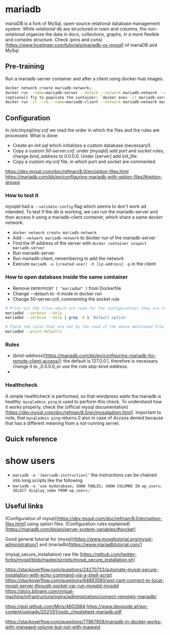 # mariadb

mariaDB is a fork of MySql, open-source relational database management system. While _relational_ db are structured in rown and columns, the _non-relational_ organize the data in docs, collections, graphs, in a more flexible and complex structure. Check (pros and cons)[https://www.hostinger.com/tutorials/mariadb-vs-mysql] of mariaDB and MySql.

## Pre-training
Run a mariadb-server container and  after a client using docker-hub images.
```bash
docker network create mariadb-network;  
docker run --name=mariadb-server --detach --network mariadb-network --env='MYSQL_ROOT_PASSWORD=myrootpassword' mariadb:latest;  
(optional) Try to populate the container: `docker exec -it mariadb-server mariadb -u root -p;  
docker run -it --rm --name=mariadb-client --network mariadb-network mariadb:latest mariadb -u root -h mariadb-server -p;  
```

## Configuration
In _/etc/mysql/my.cnf_ we read the order in which the files and the rules are processed. What is done:
- Create an _init.sql_ which initializes a custom database (necessary!).
- Copy a custom _50-server.cnf_: under [mysqld] add _port_ and _socket_ rules, change _bind_address_ to 0.0.0.0. Under [server] add _init_file_.
- Copy a custom _my.cnf_ file, in which port and socket are commented.

https://dev.mysql.com/doc/refman/8.0/en/option-files.html
https://mariadb.com/kb/en/configuring-mariadb-with-option-files/#option-groups

### How to test it
*mysqld* had a `--validate-config` flag which seems to don't work ad intended. To test if the db is working, we can run the mariadb-server and then access it using a mariadb-client container, which share a same _docker network_.
- `docker network create mariadb-network`
- Add `--network mariadb-network` to docker run of the mariadb-server
- Find the IP address of the server with `docker container inspect mariadb-server`
- Run mariadb-server
- Run mariadb-client, remembering to add the network
- Execute `mariadb -u [created-user] -h [ip-address] -p` in the client

### How to open database inside the same container
- Remove `ENTRYPOINT [ "mariadbd" ]` from Dockerfile
- Change --detach to -it mode in docker run
- Change 50-server.cnf, commenting the socket rule

```bash
# Print out the files which are read for the configuration; they are read in that order, and they don't replace themselves, instead they _ADD_ the rules.
mariadbd --verbose --help
mariadbd --verbose --help | grep -A 1 'Default option'

# Check the rules that are set by the read of the above mentioned file
mariadbd --print-defaults
```  

### Rules
- (_bind-address_)[https://mariadb.com/kb/en/configuring-mariadb-for-remote-client-access/]: the default is 127.0.0.1, therefore is necessary change it to _0.0.0.0_or use the rule _skip-bind-address_.
- 

### Healthcheck
A simple healthcheck is performed, so that wordpress waits tha mariadb is healthy. `mysqladmin ping` is used to perform this check. To understand how it works properly, check the (official mysql documentation)[https://dev.mysql.com/doc/refman/8.0/en/mysqladmin.html]. Important to note, that `mysqladmin ping` returns 0 also in case of _Access denied_ because that has a different meaning from a not-running server.

## Quick reference
# show users
- `mariadb -e '[mariadb-instruction]'` the instructions can be chained into long scripts like the following
- `mariadb -e 'use mydatabase; SHOW TABLES; SHOW COLUMNS IN wp_users; SELECT display_name FROM wp_users;'`

## Useful links
(Configuration of mysql)[https://dev.mysql.com/doc/refman/8.0/en/option-files.html] using option files.
(Configuration rules explained)[https://mariadb.com/kb/en/server-system-variables/#socket].

Good general tutorial for (mysql)[https://www.mysqltutorial.org/mysql-administration/] and (mariadb)[https://www.mariadbtutorial.com/]

(mysql_secure_installation) raw file [https://github.com/twitter-forks/mysql/blob/master/scripts/mysql_secure_installation.sh]  

https://stackoverflow.com/questions/24270733/automate-mysql-secure-installation-with-echo-command-via-a-shell-script
https://stackoverflow.com/questions/64883580/wsl-cant-connect-to-local-mysql-server-through-socket-var-run-mysqld-mysqld
https://docs.bitnami.com/virtual-machine/infrastructure/nginx/administration/connect-remotely-mariadb/

https://gist.github.com/Mins/4602864
https://www.devguide.at/wp-content/uploads/2021/01/osdc_cheatsheet-mariadb.pdf

https://stackoverflow.com/questions/77867808/mariadb-in-docker-works-with-managed-volume-but-not-with-mapped
